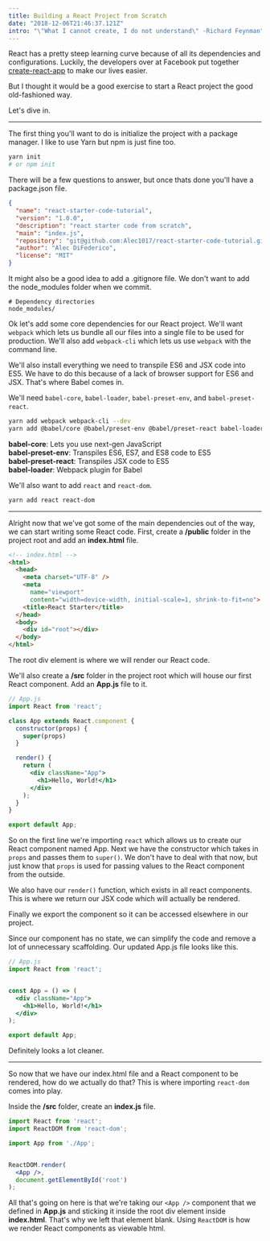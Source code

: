 ```yaml
---
title: Building a React Project from Scratch
date: "2018-12-06T21:46:37.121Z"
intro: "\"What I cannot create, I do not understand\" -Richard Feynman"
---
```


React has a pretty steep learning curve because of all its dependencies and configurations. Luckily, the developers over at Facebook put together [create-react-app](https://github.com/facebook/create-react-app) to make our lives easier.

But I thought it would be a good exercise to start a React project the good old-fashioned way.

Let's dive in.

---

The first thing you'll want to do is initialize the project with a package manager. I like to use Yarn but npm is just fine too.

```bash
yarn init
# or npm init
```

There will be a few questions to answer, but once thats done you'll have a package.json file.

```json
{
  "name": "react-starter-code-tutorial",
  "version": "1.0.0",
  "description": "react starter code from scratch",
  "main": "index.js",
  "repository": "git@github.com:Alec1017/react-starter-code-tutorial.git",
  "author": "Alec DiFederico",
  "license": "MIT"
}
```

It might also be a good idea to add a .gitignore file. We don't want to add the node_modules folder when we commit. 

```.gitignore
# Dependency directories
node_modules/
```

Ok let's add some core dependencies for our React project. We'll want `webpack` which lets us bundle all our files into a single file to be used for production. We'll also add `webpack-cli` which lets us use `webpack` with the command line. 

We'll also install everything we need to transpile ES6 and JSX code into ES5. We have to do this because of a lack of browser support for ES6 and JSX. That's where Babel comes in. 

We'll need `babel-core`, `babel-loader`, `babel-preset-env`, and  `babel-preset-react`.

```bash
yarn add webpack webpack-cli --dev
yarn add @babel/core @babel/preset-env @babel/preset-react babel-loader --dev
```


**babel-core**: Lets you use next-gen JavaScript<br>
**babel-preset-env**: Transpiles ES6, ES7, and ES8 code to ES5<br>
**babel-preset-react**: Transpiles JSX code to ES5<br>
**babel-loader**: Webpack plugin for Babel<br>

We'll also want to add `react` and `react-dom`.

```bash
yarn add react react-dom
```

---

Alright now that we've got some of the main dependencies out of the way, we can start writing some React code. First, create a **/public** folder in the project root and add an **index.html** file. 

```html
<!-- index.html -->
<html>
  <head>
    <meta charset="UTF-8" />
    <meta 
      name="viewport" 
      content="width=device-width, initial-scale=1, shrink-to-fit=no">
    <title>React Starter</title>
  </head>
  <body>
    <div id="root"></div>
  </body>
</html>
```

The root div element is where we will render our React code.

We'll also create a **/src** folder in the project root which will house our first React component. Add an **App.js** file to it.

```jsx
// App.js
import React from 'react';

class App extends React.component {
  constructor(props) {
    super(props)
  }

  render() {
    return (
      <div className="App">
        <h1>Hello, World!</h1>
      </div>
    );
  }
}

export default App;
```

So on the first line we're importing `react` which allows us to create our React component named App. Next we have the constructor which takes in `props` and passes them to `super()`. We don't have to deal with that now, but just know that `props` is used for passing values to the React component from the outside.

We also have our `render()` function, which exists in all react components. This is where we return our JSX code which will actually be rendered.

Finally we export the component so it can be accessed elsewhere in our project.

Since our component has no state, we can simplify the code and remove a lot of unnecessary scaffolding. Our updated App.js file looks like this.

```jsx
// App.js
import React from 'react';


const App = () => (
  <div className="App">
    <h1>Hello, World!</h1>
  </div>
);

export default App;
```

Definitely looks a lot cleaner.

---

So now that we have our index.html file and a React component to be rendered, how do we actually do that? This is where importing `react-dom` comes into play. 

Inside the **/src** folder, create an **index.js** file.

```jsx
import React from 'react';
import ReactDOM from 'react-dom';

import App from './App';


ReactDOM.render(
  <App />,
  document.getElementById('root')
);
```

All that's going on here is that we're taking our `<App />` component that we defined in **App.js** and sticking it inside the root div element inside **index.html**. That's why we left that element blank. Using `ReactDOM` is how we render React components as viewable html.
